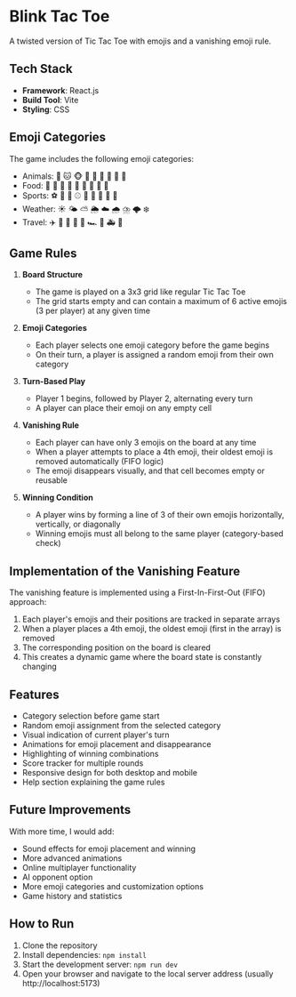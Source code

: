 # Blink Tac Toe

A twisted version of Tic Tac Toe with emojis and a vanishing emoji rule.

## Tech Stack

- **Framework**: React.js
- **Build Tool**: Vite
- **Styling**: CSS

## Emoji Categories

The game includes the following emoji categories:
- Animals: 🐶 🐱 🐵 🐰 🦊 🐼 🐨 🦁 🐯
- Food: 🍕 🍔 🍟 🌭 🍩 🍦 🍓 🍎 🍌
- Sports: ⚽ 🏀 🏈 ⚾ 🎾 🏐 🏉 🎱 🏓
- Weather: ☀️ 🌤️ ⛅ 🌦️ ☁️ 🌧️ ⛈️ 🌩️ ❄️
- Travel: ✈️ 🚗 🚕 🚌 🚎 🏎️ 🚓 🚑 🚒

## Game Rules

1. **Board Structure**
   - The game is played on a 3x3 grid like regular Tic Tac Toe
   - The grid starts empty and can contain a maximum of 6 active emojis (3 per player) at any given time

2. **Emoji Categories**
   - Each player selects one emoji category before the game begins
   - On their turn, a player is assigned a random emoji from their own category

3. **Turn-Based Play**
   - Player 1 begins, followed by Player 2, alternating every turn
   - A player can place their emoji on any empty cell

4. **Vanishing Rule**
   - Each player can have only 3 emojis on the board at any time
   - When a player attempts to place a 4th emoji, their oldest emoji is removed automatically (FIFO logic)
   - The emoji disappears visually, and that cell becomes empty or reusable

5. **Winning Condition**
   - A player wins by forming a line of 3 of their own emojis horizontally, vertically, or diagonally
   - Winning emojis must all belong to the same player (category-based check)

## Implementation of the Vanishing Feature

The vanishing feature is implemented using a First-In-First-Out (FIFO) approach:

1. Each player's emojis and their positions are tracked in separate arrays
2. When a player places a 4th emoji, the oldest emoji (first in the array) is removed
3. The corresponding position on the board is cleared
4. This creates a dynamic game where the board state is constantly changing

## Features

- Category selection before game start
- Random emoji assignment from the selected category
- Visual indication of current player's turn
- Animations for emoji placement and disappearance
- Highlighting of winning combinations
- Score tracker for multiple rounds
- Responsive design for both desktop and mobile
- Help section explaining the game rules

## Future Improvements

With more time, I would add:
- Sound effects for emoji placement and winning
- More advanced animations
- Online multiplayer functionality
- AI opponent option
- More emoji categories and customization options
- Game history and statistics

## How to Run

1. Clone the repository
2. Install dependencies: `npm install`
3. Start the development server: `npm run dev`
4. Open your browser and navigate to the local server address (usually http://localhost:5173)
